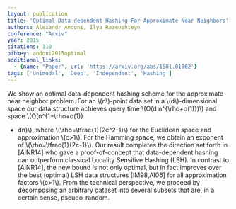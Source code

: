 ```yaml
---
layout: publication
title: 'Optimal Data-dependent Hashing For Approximate Near Neighbors'
authors: Alexandr Andoni, Ilya Razenshteyn
conference: "Arxiv"
year: 2015
citations: 110
bibkey: andoni2015optimal
additional_links:
  - {name: "Paper", url: 'https://arxiv.org/abs/1501.01062'}
tags: ['Unimodal', 'Deep', 'Independent', 'Hashing']
---
```

We show an optimal data-dependent hashing scheme for the approximate near
neighbor problem. For an \\(n\\)-point data set in a \\(d\\)-dimensional space our data
structure achieves query time \\(O(d n^\{\rho+o(1)\})\\) and space \\(O(n^\{1+\rho+o(1)\}
+ dn)\\), where \\(\rho=\tfrac\{1\}\{2c^2-1\}\\) for the Euclidean space and
approximation \\(c>1\\). For the Hamming space, we obtain an exponent of
\\(\rho=\tfrac\{1\}\{2c-1\}\\).
  Our result completes the direction set forth in [AINR14] who gave a
proof-of-concept that data-dependent hashing can outperform classical Locality
Sensitive Hashing (LSH). In contrast to [AINR14], the new bound is not only
optimal, but in fact improves over the best (optimal) LSH data structures
[IM98,AI06] for all approximation factors \\(c>1\\).
  From the technical perspective, we proceed by decomposing an arbitrary
dataset into several subsets that are, in a certain sense, pseudo-random.
